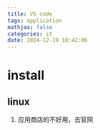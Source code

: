 ```yaml
---
title: VS code
tags: application
mathjax: false
categories: it
date: 2024-12-19 18:42:06
---
```



<!--more-->
# install
## linux
1. 应用商店的不好用，去官网
